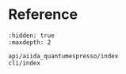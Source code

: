 # Reference

```{toctree}
:hidden: true
:maxdepth: 2

api/aiida_quantumespresso/index
cli/index
```
